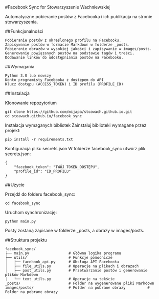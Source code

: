 #Facebook Sync for Stowarzyszenie Wachniewskiej

Automatyczne pobieranie postów z Facebooka i ich publikacja na stronie stowarzyszenia.

##Funkcjonalności

    Pobieranie postów z określonego profilu na Facebooku.
    Zapisywanie postów w formacie Markdown w folderze _posts.
    Pobieranie obrazów w wysokiej jakości i zapisywanie w images/posts.
    Generowanie powiązanych postów na podstawie tagów i treści.
    Dodawanie linków do udostępniania postów na Facebooku.

##Wymagania

    Python 3.8 lub nowszy
    Konto programisty Facebooka z dostępem do API
    Klucz dostępu (ACCESS_TOKEN) i ID profilu (PROFILE_ID)

##Instalacja

Klonowanie repozytorium

    git clone https://github.com/mijapa/stoawach.github.io.git
    cd stoawach.github.io/facebook_sync

Instalacja wymaganych bibliotek Zainstaluj biblioteki wymagane przez projekt:

    pip install -r requirements.txt

Konfiguracja pliku secrets.json W folderze facebook_sync utwórz plik secrets.json:

    {
        "facebook_token": "TWÓJ_TOKEN_DOSTĘPU",
        "profile_id": "ID_PROFILU"
    }

##Użycie

Przejdź do folderu facebook_sync:

    cd facebook_sync

Uruchom synchronizację:

    python main.py

Posty zostaną zapisane w folderze _posts, a obrazy w images/posts.

##Struktura projektu

    facebook_sync/
    ├── main.py                  # Główna logika programu
    ├── utils/                   # Funkcje pomocnicze
    │   ├── facebook_api.py      # Obsługa API Facebooka
    │   ├── file_utils.py        # Operacje na plikach i obrazach
    │   ├── post_utils.py        # Przetwarzanie postów i generowanie plików Markdown
    │   └── text_utils.py        # Operacje na tekście
    _posts/                      # Folder na wygenerowane pliki Markdown
    images/posts/                # Folder na pobrane obrazy          # Folder na pobrane obrazy
